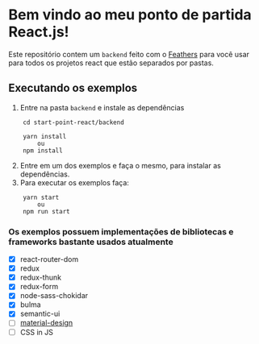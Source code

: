 # Bem vindo ao meu ponto de partida React.js!

Este repositório contem um `backend` feito com o [Feathers](http://feathersjs.com) para você usar para todos os projetos react que estão separados por pastas.

## Executando os exemplos

 1. Entre na pasta `backend` e instale as dependências
```
	cd start-point-react/backend
	
	yarn install
		ou
	npm install
```
 2. Entre em um dos exemplos e faça o mesmo, para instalar as dependências. 
 3. Para executar os exemplos faça:
 ```
	 yarn start
		 ou
	 npm run start
 ```
### Os exemplos possuem implementações de bibliotecas e frameworks bastante usados atualmente
 - [x] react-router-dom
 - [x] redux
 - [x] redux-thunk
 - [x] redux-form
 - [x] node-sass-chokidar
 - [x] bulma
 - [x] semantic-ui
 - [ ] [material-design](https://github.com/material-components/material-components-web)
 - [ ] CSS in JS
